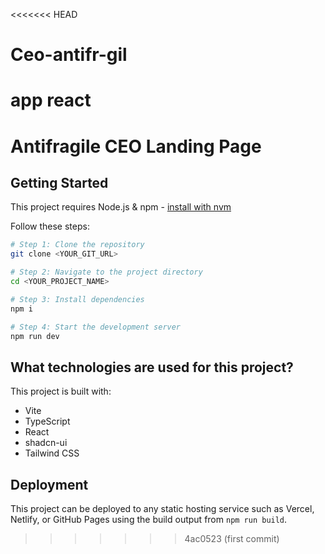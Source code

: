 <<<<<<< HEAD
# Ceo-antifr-gil
app react
=======
# Antifragile CEO Landing Page

## Getting Started

This project requires Node.js & npm - [install with nvm](https://github.com/nvm-sh/nvm#installing-and-updating)

Follow these steps:

```sh
# Step 1: Clone the repository
git clone <YOUR_GIT_URL>

# Step 2: Navigate to the project directory
cd <YOUR_PROJECT_NAME>

# Step 3: Install dependencies
npm i

# Step 4: Start the development server
npm run dev
```

## What technologies are used for this project?

This project is built with:

- Vite
- TypeScript
- React
- shadcn-ui
- Tailwind CSS

## Deployment

This project can be deployed to any static hosting service such as Vercel, Netlify, or GitHub Pages using the build output from `npm run build`.
>>>>>>> 4ac0523 (first commit)
